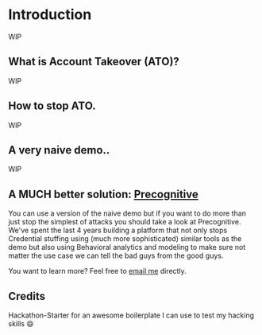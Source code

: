 # Introduction

WIP

## What is Account Takeover (ATO)?

WIP

## How to stop ATO.

WIP

## A very naive demo..

WIP

## A MUCH better solution: [Precognitive](https://precognitive.com/account-takeover/)

You can use a version of the naive demo but if you want to do more than just stop the simplest
of attacks you should take a look at Precognitive. We've spent the last 4 years building a platform
that not only stops Credential stuffing using (much more sophisticated) similar tools as the demo
but also using Behavioral analytics and modeling to make sure not matter the use case we can tell 
the bad guys from the good guys.

You want to learn more? Feel free to [email me](mailto:zac@precognitive.io) directly.

## Credits

Hackathon-Starter for an awesome boilerplate I can use to test my hacking skills :smile:

